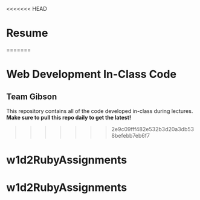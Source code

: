 <<<<<<< HEAD
# Resume
=======
# Web Development In-Class Code
## Team Gibson

This repository contains all of the code developed in-class during lectures.
**Make sure to pull this repo daily to get the latest!**
>>>>>>> 2e9c09fff482e532b3d20a3db538befebb7eb6f7
# w1d2RubyAssignments
# w1d2RubyAssignments

